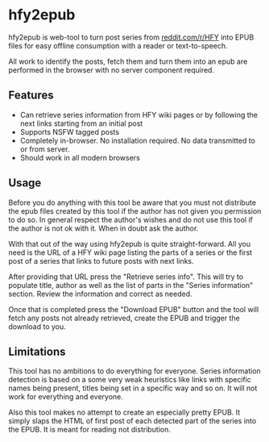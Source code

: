 # hfy2epub

hfy2epub is web-tool to turn post series from [reddit.com/r/HFY](https://www.reddit.com/r/HFY/) into EPUB files for easy offline consumption with a reader or text-to-speech.

All work to identify the posts, fetch them and turn them into an epub are performed in the browser with no server component required.

## Features
* Can retrieve series information from HFY wiki pages or by following the next links starting from an initial post
* Supports NSFW tagged posts
* Completely in-browser. No installation required. No data transmitted to or from server.
* Should work in all modern browsers

## Usage
Before you do anything with this tool be aware that you must not distribute the epub files created by this tool if the author has not given you permission to do so. In general respect the author's wishes and do not use this tool if the author is not ok with it. When in doubt ask the author.

With that out of the way using hfy2epub is quite straight-forward. All you need is the URL of a HFY wiki page listing the parts of a series or the first post of a series that links to future posts with next links.

After providing that URL press the "Retrieve series info". This will try to populate title, author as well as the list of parts in the "Series information" section. Review the information and correct as needed.

Once that is completed press the "Download EPUB" button and the tool will fetch any posts not already retrieved, create the EPUB and trigger the download to you. 

## Limitations
This tool has no ambitions to do everything for everyone. Series information detection is based on a some very weak heuristics like links with specific names being present, titles being set in a specific way and so on. It will not work for everything and everyone.

Also this tool makes no attempt to create an especially pretty EPUB. It simply slaps the HTML of first post of each detected part of the series into the EPUB. It is meant for reading not distribution.

